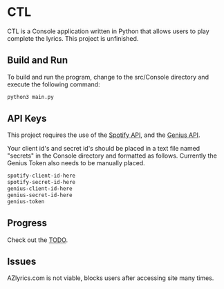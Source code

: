 # CTL

CTL is a Console application written in Python that allows users to play complete the lyrics. This project is unfinished.

## Build and Run

To build and run the program, change to the src/Console directory and execute the following command:



```bash
python3 main.py
```

## API Keys

This project requires the use of the [Spotify API](https://developer.spotify.com/documentation/web-api/tutorials/getting-started), and the [Genius API](https://docs.genius.com/).

Your client id's and secret id's should be placed in a text file named "secrets" in the Console directory and formatted as follows. Currently the Genius Token also needs to be manually placed.

```bash
spotify-client-id-here
spotify-secret-id-here
genius-client-id-here
genius-secret-id-here
genius-token
```

## Progress

Check out the [TODO](https://github.com/kz3640/CTL/blob/main/TODO.md).


## Issues

AZlyrics.com is not viable, blocks users after accessing site many times.
